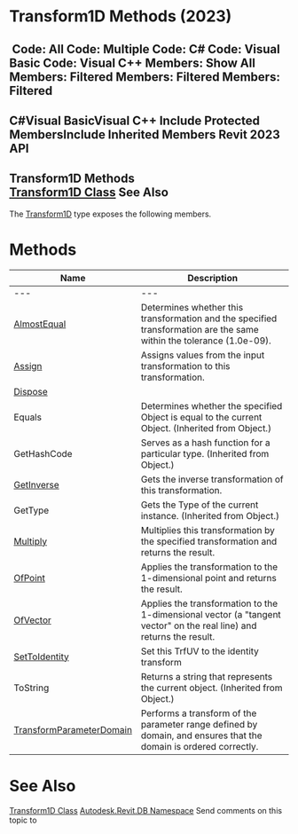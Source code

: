 # Transform1D Methods (2023)

﻿
 Code: All Code: Multiple Code: C# Code: Visual Basic Code: Visual C++  Members: Show All Members: Filtered Members: Filtered Members: Filtered   
---  
C#Visual BasicVisual C++
Include Protected MembersInclude Inherited Members
Revit 2023 API  
---  
Transform1D Methods  
[Transform1D Class](7366ab0c-173e-ff4b-fb56-4f307cf16bc9.md "Transform1D Class") See Also  
---  
The [Transform1D](7366ab0c-173e-ff4b-fb56-4f307cf16bc9.md "Transform1D Class") type exposes the following members.
# Methods
| Name | Description |
| --- | --- |
| --- | --- | --- |
| [AlmostEqual](01045a3f-bb71-32d1-ed8b-34c81548344f.md "AlmostEqual Method") | Determines whether this transformation and the specified transformation are the same within the tolerance (1.0e-09). |
| [Assign](f12b0bda-b5f8-e67b-3c36-329b21bbf4ff.md "Assign Method") | Assigns values from the input transformation to this transformation. |
| [Dispose](a231ae0e-ce21-1433-b42a-d4c96f23d9c6.md "Dispose Method") |
| Equals | Determines whether the specified Object is equal to the current Object. (Inherited from Object.) |
| GetHashCode | Serves as a hash function for a particular type.  (Inherited from Object.) |
| [GetInverse](823f8360-6333-6449-a748-ad5c58aa4149.md "GetInverse Method") | Gets the inverse transformation of this transformation. |
| GetType | Gets the Type of the current instance. (Inherited from Object.) |
| [Multiply](c4be593d-c2b2-0c86-90e3-a92b8d600552.md "Multiply Method") | Multiplies this transformation by the specified transformation and returns the result. |
| [OfPoint](cc9a6547-a08e-99d0-2970-2b816ed1e579.md "OfPoint Method") | Applies the transformation to the 1-dimensional point and returns the result. |
| [OfVector](9d1500f3-b374-791a-c4e0-d2a2cbfcba44.md "OfVector Method") | Applies the transformation to the 1-dimensional vector (a "tangent vector" on the real line) and returns the result. |
| [SetToIdentity](2dd1bcb6-d3ad-3440-3040-3501a8d989aa.md "SetToIdentity Method") | Set this TrfUV to the identity transform |
| ToString | Returns a string that represents the current object. (Inherited from Object.) |
| [TransformParameterDomain](fe97e6d2-eea0-26e5-0d32-16281ea95d19.md "TransformParameterDomain Method") | Performs a transform of the parameter range defined by domain, and ensures that the domain is ordered correctly. |

# See Also
[Transform1D Class](7366ab0c-173e-ff4b-fb56-4f307cf16bc9.md "Transform1D Class")
[Autodesk.Revit.DB Namespace](87546ba7-461b-c646-cbb1-2cb8f5bff8b2.md "Autodesk.Revit.DB Namespace")
Send comments on this topic to 